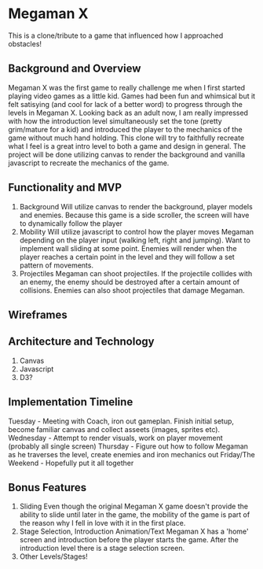 # Megaman X
This is a clone/tribute to a game that influenced how I approached obstacles!

## Background and Overview
Megaman X was the first game to really challenge me when I first started playing video games as a little kid. Games had been fun and whimsical but it felt satisying (and cool for lack of a better word) to progress through the levels in Megaman X. Looking back as an adult now, I am really impressed with how the introduction level simultaneously set the tone (pretty grim/mature for a kid) and introduced the player to the mechanics of the game without much hand holding. This clone will try to faithfully recreate what I feel is a great intro level to both a game and design in general. The project will be done utilizing canvas to render the background and vanilla javascript to recreate the mechanics of the game.

## Functionality and MVP
1. Background
Will utilize canvas to render the background, player models and enemies. Because this game is a side scroller, the screen will have to dynamically follow the player
2. Mobility
Will utilize javascript to control how the player moves Megaman depending on the player input (walking left, right and jumping). Want to implement wall sliding at some point. Enemies will render when the player reaches a certain point in the level and they will follow a set pattern of movements.
3. Projectiles
Megaman can shoot projectiles. If the projectile collides with an enemy, the enemy should be destroyed after a certain amount of collisions. Enemies can also shoot projectiles that damage Megaman.

## Wireframes


## Architecture and Technology
1. Canvas
2. Javascript
3. D3?

## Implementation Timeline
Tuesday - Meeting with Coach, iron out gameplan. Finish initial setup, become familiar canvas and collect asseets (images, sprites etc).
Wednesday - Attempt to render visuals, work on player movement (probably all single screen)
Thursday - Figure out how to follow Megaman as he traverses the level, create enemies and iron mechanics out
Friday/The Weekend - Hopefully put it all together

## Bonus Features
1. Sliding
Even though the original Megaman X game doesn't provide the ability to slide until later in the game, the mobility of the game is part of the reason why I fell in love with it in the first place.
2. Stage Selection, Introduction Animation/Text
Megaman X has a 'home' screen and introduction before the player starts the game. After the introduction level there is a stage selection screen.
3. Other Levels/Stages!


